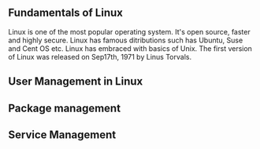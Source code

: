 Fundamentals of Linux
-------------------------------
Linux is one of the most popular operating system. It's open source, faster and highly secure.
Linux has famous ditributions such has Ubuntu, Suse and Cent OS etc.
Linux has embraced with basics of Unix.
The first version of Linux was released on Sep17th, 1971 by Linus Torvals.

User Management in Linux
----------------------------







Package management
--------------------------




Service Management
-------------------------------
